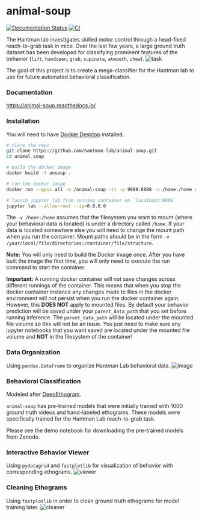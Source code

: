 # animal-soup
[![Documentation Status](https://readthedocs.org/projects/animal-soup/badge/?version=latest)](https://animal-soup.readthedocs.io/en/latest/?badge=latest) [![CI](https://github.com/hantman-lab/animal-soup/actions/workflows/ci.yml/badge.svg)](https://github.com/hantman-lab/animal-soup/actions/workflows/ci.yml)

The Hantman lab investigates skilled motor control through a head-fixed reach-to-grab task in mice. Over the last few years, a large ground truth dataset has been developed for classifying prominent features of the behavior (`lift`, `handopen`, `grab`, `supinate`, `atmouth`, `chew`). 
![task](https://github.com/hantman-lab/animal-soup/assets/69729525/1aa59e8f-49ea-4d0e-8363-43c483734a95)

The goal of this project is to create a mega-classifier for the Hantman lab to use for future automated behavioral classification.

### Documentation

https://animal-soup.readthedocs.io/

### Installation

You will need to have [Docker Desktop](https://docs.docker.com/desktop/) installed.

```bash
# clone the repo
git clone https://github.com/hantman-lab/animal-soup.git
cd animal_soup

# build the docker image
docker build -t ansoup .

# run the docker image
docker run --gpus all -w /animal-soup -it -p 9999:8888 -v /home:/home ansoup

# launch jupyter lab from running container on `localhost:9000`
jupyter lab --allow-root --ip=0.0.0.0
```

The `-v /home:/home` assumes that the filesystem you want to mount (where your behavioral data is located) is under 
a directory called `/home`. If your data is located somewhere else you will need to change the mount path when you run the container. 
Mount paths should be in the form `-v /your/local/file/directories:/container/file/structure`.

**Note:** You will only need to build the Docker image once. After you have built the image the first time, you will only need to execute the run command to start the container.

**Important:** A running docker container will not save changes across different runnings of the container. This means that when you stop the docker container instance any changes made to files in the docker environment will not persist when you run the docker container again. However, this **DOES NOT** apply to mounted files. By default your behavior prediction will be saved under your `parent_data_path` that you set before running inference. The `parent_data_path` will be located under the mounted file volume so this will not be an issue. You just need to make sure any jupyter notebooks that you want saved are located under the mounted file volume and **NOT** in the filesystem of the container!

### Data Organization 
Using `pandas.DataFrame` to organize Hantman Lab behavioral data.
![image](https://github.com/hantman-lab/animal-soup/assets/69729525/a3d979f2-9abb-4852-808e-0341b66767cc)

### Behavioral Classification 
Modeled after [DeepEthogram](https://github.com/jbohnslav/deepethogram). 

`animal-soup` has pre-trained models that were initially trained with 1000 ground truth videos and hand-labeled ethograms.
These models were specifically trained for the Hantman Lab reach-to-grab task. 

Please see the demo notebook for downloading the pre-trained models from Zenodo. 

### Interactive Behavior Viewer
Using `pydatagrid` and `fastplotlib` for visualization of behavior with corresponding ethograms.
![viewer](https://github.com/hantman-lab/animal-soup/assets/69729525/55736ffe-303d-4415-b3f1-446c236cc2ba)

### Cleaning Ethograms
Using `fastplotlib` in order to clean ground truth ethograms for model training later.
![cleaner](https://github.com/hantman-lab/animal-soup/assets/69729525/67be413f-a63a-4ee4-8cb7-dd36b3dcaaa9)
  
